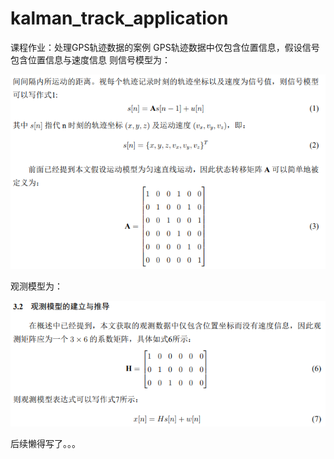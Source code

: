 # kalman_track_application
课程作业：处理GPS轨迹数据的案例
GPS轨迹数据中仅包含位置信息，假设信号包含位置信息与速度信息
则信号模型为：  

![image](https://github.com/Hibari36/kalman_track_application/blob/master/figure/%E4%BF%A1%E5%8F%B7%E6%A8%A1%E5%9E%8B.png)  

观测模型为：  

![image](https://github.com/Hibari36/kalman_track_application/blob/master/figure/%E8%A7%82%E6%B5%8B%E6%A8%A1%E5%9E%8B.png)  

后续懒得写了。。。
